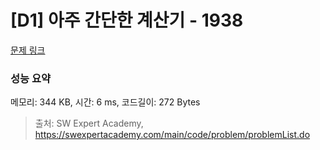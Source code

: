 # [D1] 아주 간단한 계산기 - 1938 

[문제 링크](https://swexpertacademy.com/main/code/problem/problemDetail.do?contestProbId=AV5PjsYKAMIDFAUq) 

### 성능 요약

메모리: 344 KB, 시간: 6 ms, 코드길이: 272 Bytes



> 출처: SW Expert Academy, https://swexpertacademy.com/main/code/problem/problemList.do